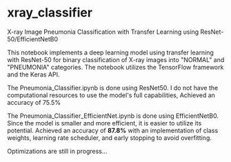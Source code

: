 # xray_classifier
X-ray Image Pneumonia Classification with Transfer Learning using ResNet-50/EfficientNetB0

This notebook implements a deep learning model using transfer learning with ResNet-50 for binary classification of X-ray images into "NORMAL" and "PNEUMONIA" categories. The notebook utilizes the TensorFlow framework and the Keras API.

The Pneumonia_Classifier.ipynb is done using ResNet50. I do not have the computational resources to use the model's full capabilities, Achieved an accuracy of 75.5%

The Pneumonia_Classifier_EfficientNet.ipynb is done using EfficientNetB0. Since the model is smaller and more efficient, it is easier to utilize its potential. Achieved an accuracy of **87.8%** with an implementation of class weights, learning rate scheduler, and early stopping to avoid overfitting.

Optimizations are still in progress...
